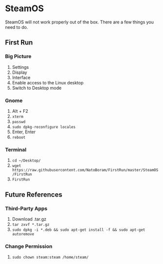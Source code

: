 # SteamOS
SteamOS will not work properly out of the box. There are a few things you need to do.

## First Run

### Big Picture
1. Settings
2. Display
3. Interface
4. Enable access to the Linux desktop
5. Switch to Desktop mode

### Gnome
1. Alt + F2
2. `xterm`
3. `passwd`
4. `sudo dpkg-reconfigure locales`
5. Enter, Enter
6. `reboot`

### Terminal
1. `cd ~/Desktop/`
2. `wget https://raw.githubusercontent.com/NatoBoram/FirstRun/master/SteamOS/FirstRun`
3. `FirstRun`

## Future References

### Third-Party Apps
1. Download .tar.gz
2. `tar zxvf *.tar.gz`
3. `sudo dpkg -i *.deb && sudo apt-get install -f && sudo apt-get autoremove`

### Change Permission
1. `sudo chown steam:steam /home/steam/`
